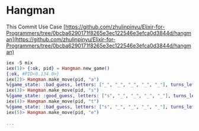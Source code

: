 # Hangman 

This Commit Use Case [https://github.com/zhulinpinyu/Elixir-for-Programmers/tree/0bcba6290171f8265e3ec122546e3efca0d3844d/hangman](https://github.com/zhulinpinyu/Elixir-for-Programmers/tree/0bcba6290171f8265e3ec122546e3efca0d3844d/hangman)

```elixir
iex -S mix
iex(1)> {:ok, pid} = Hangman.new_game()
{:ok, #PID<0.134.0>}
iex(2)> Hangman.make_move(pid, "a")
%{game_state: :bad_guess, letters: ["_", "_", "_", "_", "_"], turns_left: 6}
iex(3)> Hangman.make_move(pid, "s")
%{game_state: :good_guess, letters: ["s", "_", "_", "_", "_"], turns_left: 6}
iex(4)> Hangman.make_move(pid, "t")
%{game_state: :bad_guess, letters: ["s", "_", "_", "_", "_"], turns_left: 5}
iex(5)> Hangman.make_move(pid, "e")

...
```

